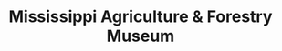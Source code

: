 ---
layout: repo
title: "Mississippi Agriculture & Forestry Museum"
id: 23461
permalink: repos/23461/
---